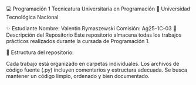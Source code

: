 💻 Programación 1
Tecnicatura Universitaria en Programación
📍 Universidad Tecnológica Nacional

✨ Estudiante
Nombre: Valentin Rymaszewski
Comisión: Ag25-1C-03
📂 Descripción del Repositorio
Este repositorio almacena todas los trabajos prácticos realizados durante la cursada de Programación 1.

📌 Estructura del repositorio:

Cada trabajo está organizado en carpetas individuales.
Los archivos de código fuente (.py) incluyen comentarios y estructura adecuada.
Se busca mantener un código limpio, ordenado y bien documentado.
